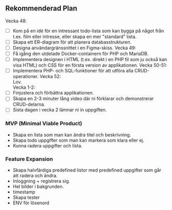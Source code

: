 ## Rekommenderad Plan

Vecka 48:  
- [ ] Kom på en idé för en intressant todo-lista som kan bygga på något från t.ex. film eller intresse, eller skapa en mer "standard" lista.
- [ ] Skapa ett ER-diagram för att planera databasstrukturen.
- [ ] Designa användargränssnittet i en Figma-skiss.
Vecka 49:  
- [ ] Få igång den utdelade Docker-containern för PHP och MariaDB.
- [ ] Implementera designen i HTML (t.ex. direkt i en PHP fil som ju också kan visa HTML) och CSS för en första version av applikationen.
Vecka 50-51:  
- [ ] Implementera PHP- och SQL-funktioner för att utföra alla CRUD-operationer.
Vecka 52:  
Lov.  
Vecka 1-2:  
- [ ] Finjustera och förbättra applikationen.
- [ ] Skapa en 2-3 minuter lång video där ni förklarar och demonstrerar CRUD-delarna.
- [ ] Sista dagen i vecka 2 lämnar ni in uppgiften.

### MVP (Minimal Viable Product)
+ Skapa en lista som man kan ändra titel och beskrivning. 
+ Skapa todo uppgifter som man kan markera som klara eller ej.
+ Kunna radera uppgifter och lista.

### Feature Expansion
+ Skapa halvfärdiga predefined listor med predefined uppgifter som går att radera och ändra.
+ Inloggning + registrera sig.
+ Hel bilder i bakgrunden.
+ timestamp
+ Skapa tester
+ ENV för lösenord

